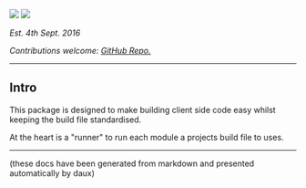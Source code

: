 ![](https://img.shields.io/npm/v/quilk.svg) ![](https://img.shields.io/npm/dt/quilk.svg)

*Est. 4th Sept. 2016*

*Contributions welcome: [GitHub Repo.](https://github.com/jdcrecur/quilk)*

---

## Intro
This package is designed to make building client side code easy whilst keeping the build file standardised. 

At the heart is a "runner" to run each module a projects build file to uses.

___
(these docs have been generated from markdown and presented automatically by daux)